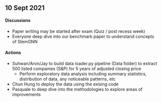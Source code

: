 ## 10 Sept 2021
#### Discussions
- Paper writing may be started after exam (Quiz / post recess week)
- Everyone deep dive into our benchmark paper to understand concepts of StemGNN

#### Actions
- Suhwan/Aron/Jay to build data loader.py pipeline (Data folder) to extract 500 listed companies (S&P) for 5 years of adjusted closing price
  - Perform exploratory data analysis including summary statistics, distribution of data, any noticeable patterns, etc
- Chun Hung to deploy the data using the exising code
- Pasquale to deep dive into the methodologies to explore areas of improvements
